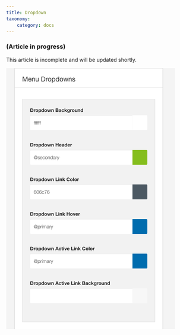 ```yaml
---
title: Dropdown
taxonomy:
    category: docs
---
```



### (Article in progress)
This article is incomplete and will be updated shortly.


![Dropdown](dropdown.png)

